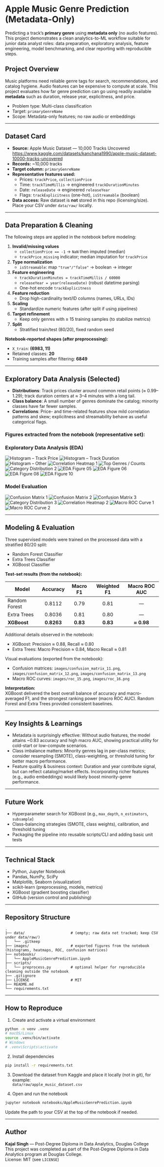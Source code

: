 # Apple Music Genre Prediction (Metadata-Only)

Predicting a track’s **primary genre** using **metadata only** (no audio features). This project demonstrates a clean analytics-to-ML workflow suitable for junior data analyst roles: data preparation, exploratory analysis, feature engineering, model benchmarking, and clear reporting with reproducible steps.

## Project Overview

Music platforms need reliable genre tags for search, recommendations, and catalog hygiene. Audio features can be expensive to compute at scale. This project evaluates how far genre prediction can go using readily available **metadata** such as duration, release year, explicitness, and price.

- Problem type: Multi-class classification  
- Target: `primaryGenreName`  
- Scope: Metadata-only features; no raw audio or embeddings

---

## Dataset Card

- **Source:** Apple Music Dataset — 10,000 Tracks Uncovered  
  https://www.kaggle.com/datasets/kanchana1990/apple-music-dataset-10000-tracks-uncovered
- **Records:** ~10,000 tracks
- **Target column:** `primaryGenreName`
- **Representative features used:**
  - Prices: `trackPrice`, `collectionPrice`
  - Time: `trackTimeMillis` → engineered `trackDurationMinutes`
  - Date: `releaseDate` → engineered `releaseYear`
  - Flags: `trackExplicitness` (one-hot), `isStreamable` (boolean)
- **Data access:** Raw dataset is **not** stored in this repo (licensing/size). Place your CSV under `data/raw/` locally.

---

## Data Preparation & Cleaning

The following steps are applied in the notebook before modeling:

1. **Invalid/missing values**
   - `collectionPrice == -1` → `NaN` then imputed (median)
   - `trackPrice_missing` indicator; median imputation for `trackPrice`
2. **Type normalization**
   - `isStreamable`: map `"true"/"false"` → boolean → integer
3. **Feature engineering**
   - `trackDurationMinutes = trackTimeMillis / 60000`
   - `releaseYear = year(releaseDate)` (robust datetime parsing)
   - One-hot encode `trackExplicitness`
4. **Feature reduction**
   - Drop high-cardinality text/ID columns (names, URLs, IDs)
5. **Scaling**
   - Standardize numeric features (after split if using pipelines)
6. **Target refinement**
   - Keep only genres with ≥ 15 training samples (to stabilize metrics)
7. **Split**
   - Stratified train/test (80/20), fixed random seed

**Notebook-reported shapes (after preprocessing):**
- `X_train`: **(6983, 11)**
- Retained classes: **20**
- Training samples after filtering: **6849**

---

## Exploratory Data Analysis (Selected)

- **Distributions**: Track prices cluster around common retail points (≈ $0.99–$1.29); track duration centers at ≈ 3–4 minutes with a long tail.
- **Class balance**: A small number of genres dominate the catalog; minority classes have far fewer samples.
- **Correlations**: Price- and time-related features show mild correlation patterns and skew; explicitness and streamability behave as useful categorical flags.

### Figures extracted from the notebook (representative set):

### Exploratory Data Analysis (EDA)
![Histogram – Track Price](images/histogram_01.png)
![Histogram – Track Duration](images/histogram_02.png)
![Histogram – Other](images/histogram_04.png)
![Correlation Heatmap 1](images/heatmap_07.png)
![Top Genres / Counts](images/barplot_03.png)
![Category Distribution 2](images/barplot_09.png)
![EDA Figure 05](images/figure_05.png)
![EDA Figure 06](images/figure_06.png)
![EDA Figure 08](images/figure_08.png)
![EDA Figure 10](images/figure_10.png)

### Model Evaluation
![Confusion Matrix 1](images/confusion_matrix_11.png)
![Confusion Matrix 2](images/confusion_matrix_12.png)
![Confusion Matrix 3](images/confusion_matrix_13.png)
![Category Distribution 3](images/barplot_14.png)
![Correlation Heatmap 2](images/heatmap_17.png)
![Macro ROC Curve 1](images/roc_15.png)
![Macro ROC Curve 2](images/roc_16.png)


---

## Modeling & Evaluation

Three supervised models were trained on the processed data with a stratified 80/20 split:

- Random Forest Classifier  
- Extra Trees Classifier  
- XGBoost Classifier

**Test-set results (from the notebook):**

| Model                    | Accuracy | Macro F1 | Weighted F1 | Macro ROC AUC |
|--------------------------|:--------:|:--------:|:-----------:|:-------------:|
| Random Forest            | 0.8112   | 0.79     | 0.81        | —             |
| Extra Trees              | 0.8036   | 0.81     | 0.80        | —             |
| **XGBoost**              | **0.8263** | **0.83** | **0.83**   | **≈ 0.98**    |

Additional details observed in the notebook:
- XGBoost: Precision ≈ 0.88, Recall ≈ 0.80  
- Extra Trees: Macro Precision ≈ 0.84, Macro Recall ≈ 0.81

Visual evaluations (exported from the notebook):
- Confusion matrices: `images/confusion_matrix_11.png`, `images/confusion_matrix_12.png`, `images/confusion_matrix_13.png`
- Macro ROC curves: `images/roc_15.png`, `images/roc_16.png`

**Interpretation:**  
XGBoost delivered the best overall balance of accuracy and macro-averaged F1, and the strongest ranking power (macro ROC AUC). Random Forest and Extra Trees provided consistent baselines.

---

## Key Insights & Learnings

- Metadata is surprisingly effective: Without audio features, the model attains ~0.83 accuracy and high macro AUC, showing practical utility for cold-start or low-compute scenarios.
- Class imbalance matters: Minority genres lag in per-class metrics; consider resampling (SMOTE), class-weighting, or threshold tuning for better macro performance.
- Feature quality & business context: Duration and year contribute signal, but can reflect catalog/market effects. Incorporating richer features (e.g., audio embeddings) would likely boost minority-genre performance.

---

## Future Work

- Hyperparameter search for XGBoost (e.g., `max_depth`, `n_estimators`, `subsample`)
- Class-balancing strategies (SMOTE, class weights), calibration, and threshold tuning
- Packaging the pipeline into reusable scripts/CLI and adding basic unit tests

---

## Technical Stack

- Python, Jupyter Notebook  
- Pandas, NumPy, SciPy  
- Matplotlib, Seaborn (visualization)  
- scikit-learn (preprocessing, models, metrics)  
- XGBoost (gradient boosting classifier)  
- GitHub (version control and publishing)

---

## Repository Structure

```
.
├── data/                     # (empty; raw data not tracked; keep CSV under data/raw/)
│   └── .gitkeep
├── images/                   # exported figures from the notebook (histograms, heatmaps, ROC, confusion matrices)
├── notebooks/
│   └── AppleMusicGenrePrediction.ipynb
├── scripts/
│   └── preprocess.py         # optional helper for reproducible cleaning outside the notebook
├── .gitignore
├── LICENSE                   # MIT
├── README.md
└── requirements.txt
```

---

## How to Reproduce

1) Create and activate a virtual environment  
```bash
python -m venv .venv
# macOS/Linux
source .venv/bin/activate
# Windows
# .venv\Scripts\activate
```

2) Install dependencies  
```bash
pip install -r requirements.txt
```

3) Download the dataset from Kaggle and place it locally (not in git), for example:  
`data/raw/apple_music_dataset.csv`

4) Open and run the notebook  
```bash
jupyter notebook notebooks/AppleMusicGenrePrediction.ipynb
```

Update the path to your CSV at the top of the notebook if needed.

---

## Author

**Kajal Singh** — Post-Degree Diploma in Data Analytics, Douglas College  
This project was completed as part of the Post-Degree Diploma in Data Analytics program at Douglas College.  
License: MIT (see `LICENSE`)
